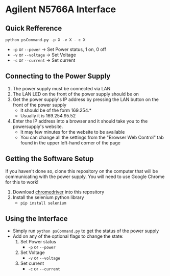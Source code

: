 # Agilent N5766A Interface

## Quick Refference
`python psCommand.py -p X -v X - c X`
* `-p` or `--power` ->  Set Power status, 1 on, 0 off
* `-v` or `--voltage` -> Set Voltage
* `-c` or `--current` -> Set current

## Connecting to the Power Supply
1) The power supply must be connected via LAN
2) The LAN LED on the front of the power supply should be on
3) Get the power supply's IP address by pressing the LAN button on the front of the power supply
     * It should be of the form 169.254.*
     * Usually it is 169.254.95.52
4) Enter the IP address into a browser and it should take you to the powersupply's website.
    * It may few minutes for the website to be available
    * You can change all the settings from the "Browser Web Control" tab found in the upper left-hand corner of the page

## Getting the Software Setup
If you haven't done so, clone this repository on the computer that will be communicating with the power supply.
You will need to use Google Chrome for this to work!
1) Download [chromedriver](https://sites.google.com/chromium.org/driver/downloads) into this repository
2) Install the selenium python library
    * `pip install selenium`

## Using the Interface
* Simply run `python psCommand.py` to get the status of the power supply
* Add on any of the optional flags to change the state:
    1) Set Power status
        * `-p` or `--power`
    2) Set Voltage
        * `-v` or `--voltage`
    4) Set current
       * `-c` or `--current`
